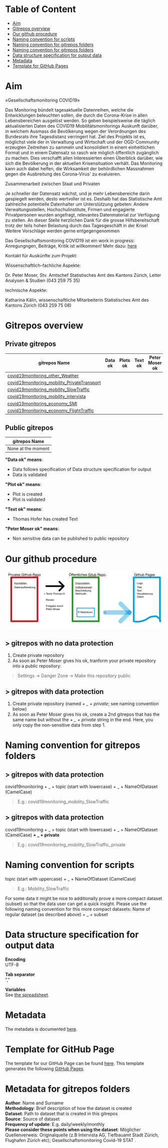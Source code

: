 # Table of Content
- [Aim](https://github.com/statistikZH/covid19monitoring/tree/master#aim) <br>
- [Gitrepos overview](https://github.com/statistikZH/covid19monitoring/tree/master#gitrepos-overview) <br>
- [Our github procedure](https://github.com/statistikZH/covid19monitoring#our-github-procedure) <br>
- [Naming convention for scripts](https://github.com/statistikZH/covid19monitoring/tree/master#naming-convention-for-scripts) <br>
- [Naming convention for gitrepos folders](https://github.com/statistikZH/covid19monitoring/tree/master#naming-convention-for-gitrepos-folders) <br>
- [Naming convention for gitrepos folders](https://github.com/statistikZH/covid19monitoring/tree/master#naming-convention-for-scripts) <br>
- [Data structure specification for output data](https://github.com/statistikZH/covid19monitoring/tree/master#data-structure-specification-for-output-data) <br>
- [Metadata](https://github.com/statistikZH/covid19monitoring/tree/master#metadata) <br>
- [Template for GitHub Pages](https://github.com/statistikZH/covid19monitoring/blob/master/README.md#tempalte-for-github-page) <br>

# Aim
«Gesellschaftsmonitoring COVID19» 

Das Monitoring bündelt tagesaktuelle Datenreihen, welche die Entwicklungen beleuchten sollen, die durch die Corona-Krise in allen Lebensbereichen ausgelöst werden. So geben beispielsweise die täglich aktualisierten Daten des COVID19 Mobilitätsmonitorings Auskunft darüber, in welchem Ausmass die Bevölkerung wegen der Verordnungen des Bundesrats ihre Tagesdistanz verringert hat. Ziel des Projekts ist es, möglichst viele der in Verwaltung und Wirtschaft und der OGD-Community erzeugten Zeitreihen zu sammeln und konsolidiert in einem einheitlichen Format und in einem Datensatz so rasch wie möglich öffentlich zugänglich zu machen. Dies verschafft allen Interessierten einen Überblick darüber, wie sich die Bevölkerung in der aktuellen Krisensituation verhält. Das Monitoring kann auch dabei helfen, die Wirksamkeit der behördlichen Massnahmen gegen die Ausbreitung des Corona-Virus' zu evaluieren.

Zusammenarbeit zwischen Staat und Privaten

Je schneller der Datensatz wächst, und je mehr Lebensbereiche darin gespiegelt werden, desto wertvoller ist es. Deshalb hat das Statistische Amt zahlreiche potentielle Datenhalter um Unterstützung gebeten: Andere Verwaltungsstellen, Hochschulinstitute, Firmen und engagierte Privatpersonen wurden angefragt, relevantes Datenmaterial zur Verfügung zu stellen. An dieser Stelle herzlichen Dank für die grosse Hilfsbereitschaft trotz der teils hohen Belastung durch das Tagesgeschäft in der Krise! Weitere Vorschläge werden gerne entgegengenommen

Das Gesellschaftsmonitoring COVID19 ist ein work in progress: Anregungngen, Beiträge, Kritik ist willkommen!
Mehr dazu: [here](https://bit.ly/2UbzLdv)

Kontakt für Auskünfte zum Projekt:

Wissenschaftlich–fachliche Aspekte:

Dr. Peter Moser, Stv. Amtschef Statistisches Amt des Kantons Zürich, Leiter Analysen & Studien (043 259 75 35)

technische Aspekte:

Katharina Kälin, wissenschaftliche Mitarbeiterin Statistisches Amt des Kantons Zürich (043 259 75 08) 


# Gitrepos overview

## Private gitrepos

| gitrepos Name  | Data ok |Plots ok|Text ok|Peter Moser ok|
| ------------- | ------------- |------------|------------|------------
| [covid19monitoring_other_Weather](https://github.com/statistikZH/covid19monitoring_other_Weather)  |   | | ||
| [covid19monitoring_mobility_PrivateTransport](https://github.com/statistikZH/covid19monitoring_mobility_PrivateTransport)   |   ||||
| [covid19monitoring_mobility_SlowTraffic](https://github.com/statistikZH/covid19monitoring_mobility_SlowTraffic)   |   ||||
| [covid19monitoring_mobility_intervista](https://github.com/statistikZH/covid19monitoring_mobility_intervista)   |   ||||
| [covid19monitoring_economy_SMI](https://github.com/statistikZH/covid19monitoring_economy_SMI)   |   ||||
| [covid19monitoring_economy_FlightTraffic](https://github.com/statistikZH/covid19monitoring_economy_FlightTraffic)   |  ||||
  
## Public gitrepos
   
| gitrepos Name | 
| ------------- | 
|  None at the moment |

**"Data ok" means**: 
-  Data follows specification of Data structure specification for output 
-  Data is validated

**"Plot ok" means**: 
-  Plot is created 
-  Plot is validated

**"Text ok" means**: 
-  Thomas Hofer has created Text

**"Peter Moser ok" means**: 
-  Non sensitive data can be published to public repository 

# Our github procedure 

![](methodology.jpg)

## > gitrepos with no data protection
1. Create private repository <br>
2. As soon as Peter Moser gives his ok, tranform your private repository into a public repository: 
> Settings -> Danger Zone -> Make this repository public

## > gitrepos with data protection
1. Create private repository  (named *+ _ + private*; see naming convention below) <br>
2. As soon as Peter Moser gives his ok, create a 2nd gitrepos that has the same name but without the *+ _ + private* string in the end. Here, you only copy the non-sensitive data from step 1. 

# Naming convention for gitrepos folders

## > gitrepos  with data protection
covid19monitoring  + _ +   topic (start with lowercase)  + _ +  NameOfDataset (CamelCase)<br>
> E.g.: covid19monitoring_mobility_SlowTraffic

## > gitrepos  with data protection
covid19monitoring  + _ +   topic (start with lowercase)  + _ +  NameOfDataset (CamelCase) **+ _ + private** <br>
> E.g.: covid19monitoring_mobility_SlowTraffic_private

# Naming convention for scripts

topic (start with uppercase) + _ +  NameOfDataset (CamelCase) <br>
> E.g.: Mobility_SlowTraffic

For some data it might be nice to additionally prove a more compact dataset (subset) so that the data user can get a quick insight. 
Please use the following naming convention for this more compact datasets: 
Name of regular dataset (as described above) + _ + subset

# Data structure specification for output data

**Encoding**<br>
UTF-8 <br>

**Tab separator**<br>
"," <br>

**Variables**<br>
See [the spreadsheet](https://docs.google.com/spreadsheets/d/16bmV79jLgKt_miaFbQpSAcGBkqYA0pWXbmFviaTZUuk/edit#gid=0). 

# Metadata

The metadata is documented [here](https://docs.google.com/spreadsheets/d/1AXn18Cz-DJATHCsc_zfyHReWdK0FGjbcbLxxIgjGulg/edit#gid=2058194538).

# Template for GitHub Page

The template for our GitHub Page can be found [here](https://github.com/statistikZH/covid19monitoring/blob/master/Template_GitHubPages.Rmd). This template generates the following [GitHub Pages](https://statistikzh.github.io/covid19monitoring/). 

# Metadata for gitrepos folders

**Author**: Name and Surname <br>
**Methodology**: Brief description of how the dataset is created <br>
**Dataset**: Path to dataset that is created in this gitrepos <br>
**Source**: Source of dataset <br>
**Frequency of update**: E.g. daily/weekly/monthly <br>
**Please consider these points when using the dataset**: 
Möglicher Quellenverweis:  Originalquelle (z.B Intervista AG, Tiefbauamt Stadt Zürich, Flughafen Zürich etc); Gesellschaftsmonitoring Covid-19 STAT
.<br>


